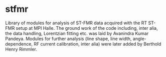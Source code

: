 # stfmr
Library of modules for analysis of ST-FMR data acquired with the RT ST-FMR setup at MPI Halle. 
The ground work of the code including, inter alia, the data handling, Lorentzian fitting etc. was laid by Avanindra Kumar Pandeya. Modules for further analysis (line shape, line width, angle-dependence, RF current calibration, inter alia) were later added by Berthold Henry Rimmler.
